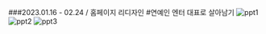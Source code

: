 ###2023.01.16 - 02.24 / 홈페이지 리디자인
#연예인 엔터 대표로 살아남기
![ppt1](https://user-images.githubusercontent.com/124220188/221068370-6bfaede4-9cb0-4697-b54c-b775710c66f9.png)
![ppt2](https://user-images.githubusercontent.com/124220188/221068379-e6d384a1-7412-436e-bd1d-73d9db985bd0.png)
![ppt3](https://user-images.githubusercontent.com/124220188/221068384-ffcf1e65-32b3-4eec-b2a5-2368ec6d384d.png)
